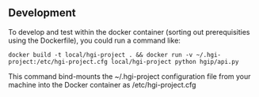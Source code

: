 Development
-----------

To develop and test within the docker container (sorting out prerequisities using the Dockerfile), you could run a command like:

```
docker build -t local/hgi-project . && docker run -v ~/.hgi-project:/etc/hgi-project.cfg local/hgi-project python hgip/api.py
```

This command bind-mounts the ~/.hgi-project configuration file from your machine into the Docker container as /etc/hgi-project.cfg


